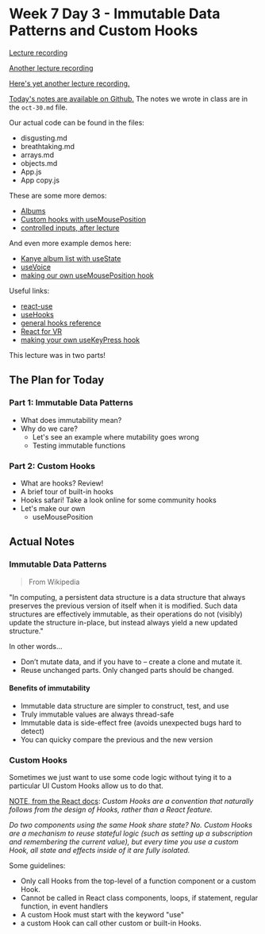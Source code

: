 # Week 7 Day 3 - Immutable Data Patterns and Custom Hooks

[Lecture recording](https://youtu.be/2GJGn_Uirr8)

[Another lecture recording](https://www.youtube.com/watch?v=3fOrifriEwE)

[Here's yet another lecture recording.](https://www.youtube.com/watch?v=wFYMjnnbVoo)

[Today's notes are available on Github.](https://github.com/NimaBoscarino/custom-hooks-notes) The notes we wrote in class are in the `oct-30.md` file.

Our actual code can be found in the files:

- disgusting.md
- breathtaking.md
- arrays.md
- objects.md
- App.js
- App copy.js

These are some more demos:

- [Albums](https://codesandbox.io/s/zen-leaf-gmx33?fontsize=14)
- [Custom hooks with useMousePosition](https://codesandbox.io/s/eloquent-allen-dxfns?fontsize=14)
- [controlled inputs, after lecture](https://codesandbox.io/s/naughty-voice-ctdqs?fontsize=14)

And even more example demos here:

- [Kanye album list with useState](https://codesandbox.io/s/spring-field-tp4hx)
- [useVoice](https://codesandbox.io/s/hopeful-ramanujan-91vd1)
- [making our own useMousePosition hook](https://codesandbox.io/s/damp-cookies-w4pm0)

Useful links:

- [react-use](https://github.com/streamich/react-use)
- [useHooks](https://usehooks.com)
- [general hooks reference](https://reactjs.org/docs/hooks-reference.html)
- [React for VR](https://facebook.github.io/react-360/)
- [making your own useKeyPress hook](https://usehooks.com/useKeyPress/)

This lecture was in two parts!

## The Plan for Today

### Part 1: Immutable Data Patterns

- What does immutability mean?
- Why do we care?
    - Let's see an example where mutability goes wrong
    - Testing immutable functions

### Part 2: Custom Hooks

- What are hooks? Review!
- A brief tour of built-in hooks
- Hooks safari! Take a look online for some community hooks
- Let's make our own
    - useMousePosition

## Actual Notes

### Immutable Data Patterns

> From Wikipedia

"In computing, a persistent data structure is a data structure that always preserves the previous version of itself when it is modified. Such data structures are effectively immutable, as their operations do not (visibly) update the structure in-place, but instead always yield a new updated structure."

In other words...

- Don’t mutate data, and if you have to – create a clone and mutate it.
- Reuse unchanged parts. Only changed parts should be changed.

#### Benefits of immutability

- Immutable data structure are simpler to construct, test, and use
- Truly immutable values are always thread-safe
- Immutable data is side-effect free (avoids unexpected bugs hard to detect)
- You can quicky compare the previous and the new version

### Custom Hooks

Sometimes we just want to use some code logic without tying it to a particular UI
Custom Hooks allow us to do that.

[NOTE, from the React docs](https://reactjs.org/docs/hooks-custom.html): *Custom Hooks are a convention that naturally follows from the design of Hooks, rather than a React feature.*

*Do two components using the same Hook share state? No. Custom Hooks are a mechanism to reuse stateful logic (such as setting up a subscription and remembering the current value), but every time you use a custom Hook, all state and effects inside of it are fully isolated.*

Some guidelines:

- Only call Hooks from the top-level of a function component or a custom Hook.
- Cannot be called in React class components, loops, if statement, regular function, in event handlers
- A custom Hook must start with the keyword "use"
- a custom Hook can call other custom or built-in Hooks.
